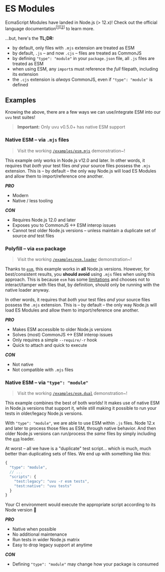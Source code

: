 # ES Modules

EcmaScript Modules have landed in Node.js (> 12.x)! Check out the official language documentation<sup>[[1](https://nodejs.org/api/esm.html#esm_modules_ecmascript_modules)][[2](https://nodejs.org/api/packages.html)]</sup> to learn more.

...but, here's the **TL;DR:**

* by default, only files with `.mjs` extension are treated as ESM
* by default, `.js` – and now `.cjs` – files are treated as CommonJS
* by defining `"type": "module"` in your `package.json` file, all `.js` files are treated as ESM
* when using ESM, any `import`s must reference the _full_ filepath, including its extension
* the `.cjs` extension is _always_ CommonJS, even if `"type": "module"` is defined

## Examples

Knowing the above, there are a few ways we can use/integrate ESM into our `uvu` test suites!

> **Important:** Only uvu v0.5.0+ has native ESM support

### Native ESM – via `.mjs` files

> Visit the working [`/examples/esm.mjs`](/examples/esm.mjs) demonstration~!

This example only works in Node.js v12.0 and later. In other words, it requires that _both_ your test files _and_ your source files possess the `.mjs` extension. This is – by default – the only way Node.js will load ES Modules and allow them to import/reference one another.

***PRO***

* Modern
* Native / less tooling

***CON***

* Requires Node.js 12.0 and later
* Exposes you to CommonJS <-> ESM interop issues
* Cannot test older Node.js versions – unless maintain a duplicate set of source _and_ test files


### Polyfill – via `esm` package

> Visit the working [`/examples/esm.loader`](/examples/esm.loader) demonstration~!

Thanks to [`esm`](http://npmjs.com/package/esm), this example works in **all** Node.js versions. However, for best/consistent results, you **should avoid** using `.mjs` files when using this approach. This is because `esm` has some [limitations](https://www.npmjs.com/package/esm#extensions) and chooses not to interact/tamper with files that, by definition, should only be running with the native loader anyway.

In other words, it requires that _both_ your test files _and_ your source files possess the `.mjs` extension. This is – by default – the only way Node.js will load ES Modules and allow them to import/reference one another.

***PRO***

* Makes ESM accessible to older Node.js versions
* Solves (most) CommonJS <-> ESM interop issues
* Only requires a simple `--require/-r` hook
* Quick to attach and quick to execute

***CON***

* Not native
* Not compatible with `.mjs` files


### Native ESM – via `"type": "module"`

> Visit the working [`/examples/esm.dual`](/examples/esm.dual) demonstration~!

This example combines the best of both worlds! It makes use of native ESM in Node.js versions that support it, while still making it possible to run your tests in older/legacy Node.js versions.

With `"type": "module"`, we are able to use ESM within `.js` files.
Node 12.x and later to process those files as ESM, through native behavior.
And then older Node.js versions can run/process the _same_ files by simply including the [`esm`](http://npmjs.com/package/esm) loader.

At worst – all we have is a "duplicate" test script... which is much, much better than duplicating sets of files. We end up with something like this:

```js
{
  "type": "module",
  // ...
  "scripts": {
    "test:legacy": "uvu -r esm tests",
    "test:native": "uvu tests"
  }
}
```

Your CI environment would execute the appropriate script according to its Node version :tada:

***PRO***

* Native when possible
* No additional maintenance
* Run tests in wider Node.js matrix
* Easy to drop legacy support at anytime

***CON***

* Defining `"type": "module"` may change how your package is consumed
